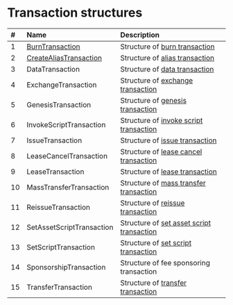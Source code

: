 # Transaction structures

| # | Name | Description |
| :--- | :--- | :--- |
| 1 | [BurnTransaction](/ride/structures/transaction-structures/burn-transaction-structure.md) | Structure of [burn transaction](/blockchain/transaction-type/burn-transaction.md) |
| 2 | [CreateAliasTransaction](/ride/structures/transaction-structures/alias-transaction-structure.md) | Structure of [alias transaction](/blockchain/transaction-type/alias-transaction.md) |
| 3 | DataTransaction | Structure of [data transaction](/blockchain/transaction-type/data-transaction.md) |
| 4 | ExchangeTransaction | Structure of [exchange transaction](/blockchain/transaction-type/exchange-transaction.md) |
| 5 | GenesisTransaction | Structure of [genesis transaction](/blockchain/transaction-type/genesis-transaction.md) |
| 6 | InvokeScriptTransaction | Structure of [invoke script transaction](/blockchain/transaction-type/invoke-script-transaction.md) |
| 7 | IssueTransaction | Structure of [issue transaction](/blockchain/transaction-type/issue-transaction.md) |
| 8 | LeaseCancelTransaction | Structure of [lease cancel transaction](/blockchain/transaction-type/lease-cancel-transaction.md) |
| 9 | LeaseTransaction | Structure of [lease transaction](/blockchain/transaction-type/lease-transaction.md) |
| 10 | MassTransferTransaction | Structure of [mass transfer transaction](/blockchain/transaction-type/mass-transfer-transaction.md) |
| 11 | ReissueTransaction | Structure of [reissue transaction](/blockchain/transaction-type/reissue-transaction.md) |
| 12 | SetAssetScriptTransaction | Structure of [set asset script transaction](/blockchain/transaction-type/set-asset-script-transaction.md) |
| 13 | SetScriptTransaction | Structure of [set script transaction](/blockchain/transaction-type/set-script-transaction.md) |
| 14 | SponsorshipTransaction | Structure of fee sponsoring transaction |
| 15 | TransferTransaction | Structure of [transfer transaction](/blockchain/transaction-type/transfer-transaction.md) |

